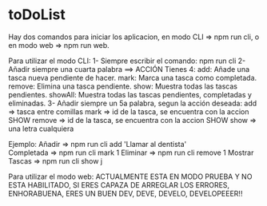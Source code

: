 # toDoList

Hay dos comandos para iniciar los aplicacion, en modo CLI => npm run cli, o en modo web => npm run web.

Para utilizar el modo CLI:
1- Siempre escribir el comando: npm run cli
2- Añadir siempre una cuarta palabra ==> ACCIÓN
Tienes 4:
add: Añade una tasca nueva pendiente de hacer.
mark: Marca una tasca como completada.
remove: Elimina una tasca pendiente.
show: Muestra todas las tascas pendientes.
showAll: Muestra todas las tascas pendientes, completadas y eliminadas.
3- Añadir siempre un 5a palabra, segun la acción deseada:
add => tasca entre comillas
mark => id de la tasca, se encuentra con la accion SHOW
remove => id de la tasca, se encuentra con la accion SHOW
show => una letra cualquiera

Ejemplo:
Añadir => npm run cli add 'Llamar al dentista'  
Completada => npm run cli mark 1
Eliminar => npm run cli remove 1
Mostrar Tascas => npm run cli show j

Para utilizar el modo web:
ACTUALMENTE ESTA EN MODO PRUEBA Y NO ESTA HABILITADO, SI ERES CAPAZA DE ARREGLAR LOS ERRORES, ENHORABUENA, ERES UN BUEN DEV, DEVE, DEVELO, DEVELOPEEER!!
